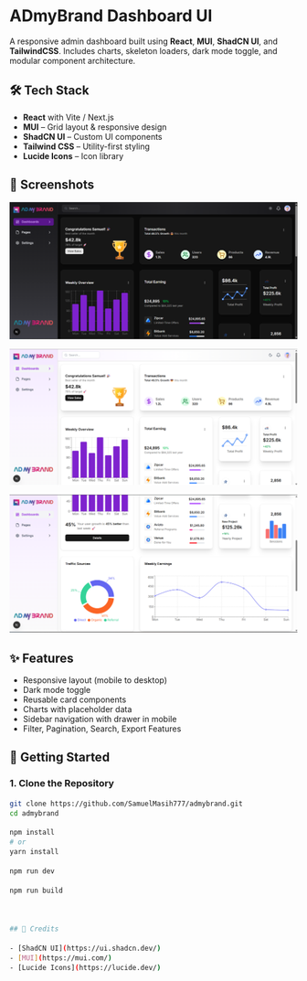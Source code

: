 # ADmyBrand Dashboard UI

A responsive admin dashboard built using **React**, **MUI**, **ShadCN UI**, and **TailwindCSS**. Includes charts, skeleton loaders, dark mode toggle, and modular component architecture.

## 🛠️ Tech Stack

- **React** with Vite / Next.js
- **MUI** – Grid layout & responsive design
- **ShadCN UI** – Custom UI components
- **Tailwind CSS** – Utility-first styling
- **Lucide Icons** – Icon library

## 📸 Screenshots

![Dark UI](./public/images/ui/dark-ui.png)

![Light UI](./public/images/ui/light-ui.png)

![Light UI 2](./public/images/ui/light-ui2.png)

## ✨ Features

- Responsive layout (mobile to desktop)
- Dark mode toggle
- Reusable card components
- Charts with placeholder data
- Sidebar navigation with drawer in mobile
- Filter, Pagination, Search, Export Features


## 🚀 Getting Started

### 1. Clone the Repository
```bash
git clone https://github.com/SamuelMasih777/admybrand.git
cd admybrand

npm install
# or
yarn install

npm run dev

npm run build



## 🙏 Credits

- [ShadCN UI](https://ui.shadcn.dev/)
- [MUI](https://mui.com/)
- [Lucide Icons](https://lucide.dev/)

